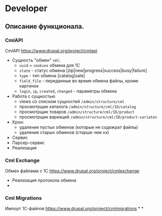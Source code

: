 # Developer

## Описание функционала.

### CmlAPI
CmlAPI https://www.drupal.org/project/cmlapi

* Сущность "обмен" `cml`: 
  - `uuid` = `cookies` обмена для 1С
  - `state` - статус обмена  [zip|new|progress|success|busy|failure]
  - `type` - тип обмена [catalog|sale]
  - `field_file` - переданные во время обмена файлы, кроме картинок
  - `login`, `ip`, `created`,	`changed` - параметры обмена
* Работа с сущностью
  - views со списком сущностей `/admin/structure/cml`
  - просмотрщик каталога `/admin/structure/cml/ID/catalog`
  - просмотрщик товаров `/admin/structure/cml/ID/product`
  - просмотрщик вариаций `/admin/structure/cml/ID/product-variaton`
* Крон:
  - удаление пустых обменов (которые не содежрат файлы)
  - удаление старых обменов (старше чем хх)
* Сервис
* Парсер-сервис
* Реализация 

### Cml Exchange
Обмен файлами с 1С https://www.drupal.org/project/cmlexchange
* Реализация протокола обмена
*


### Cml Migrations

Импорт 1С-файлов https://www.drupal.org/project/cmlmigrations
*
*
